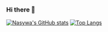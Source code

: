 ### Hi there 👋

[![Nasywa's GitHub stats](https://github-readme-stats-es8h.vercel.app/api?username=nsyifa&hide_rank=true&theme=omni)](https://github.com/anugraghazra/github-readme-stats)
[![Top Langs](https://github-readme-stats-es8h.vercel.app/api?username=nsyifa)](https://github.com/anuraghazra/github-readme-stats)

<!--
**nsyifa/nsyifa** is a ✨ _special_ ✨ repository because its `README.md` (this file) appears on your GitHub profile.

Here are some ideas to get you started:

- 🔭 I’m currently working on ...
- 🌱 I’m currently learning ...
- 👯 I’m looking to collaborate on ...
- 🤔 I’m looking for help with ...
- 💬 Ask me about ...
- 📫 How to reach me: ...
- 😄 Pronouns: ...
- ⚡ Fun fact: ...
-->
